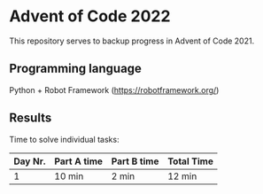 # Advent of Code 2022

This repository serves to backup progress in Advent of Code 2021.

## Programming language
Python + Robot Framework (https://robotframework.org/)

## Results
Time to solve individual tasks:

| Day Nr. | Part A time | Part B time | Total Time |
| ------- | ----------- | ----------- | ---------- |
|       1 |      10 min |       2 min |     12 min |
